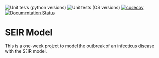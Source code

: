 ![Unit tests (python versions)](https://github.com/SABS-R3-Epidemiology/seirmo/workflows/Unit%20tests%20(python%20versions)/badge.svg)
![Unit tests (OS versions)](https://github.com/SABS-R3-Epidemiology/seirmo/workflows/Unit%20tests%20(OS%20versions)/badge.svg)
[![codecov](https://codecov.io/gh/SABS-R3-Epidemiology/seirmo/branch/main/graph/badge.svg?token=D1P3CMQTDP)](https://codecov.io/gh/SABS-R3-Epidemiology/seirmo)
[![Documentation Status](https://readthedocs.org/projects/seirmo/badge/?version=latest)](https://seirmo.readthedocs.io/en/latest/?badge=latest)

# SEIR Model
This is a one-week project to model the outbreak of an infectious disease with the SEIR model.
